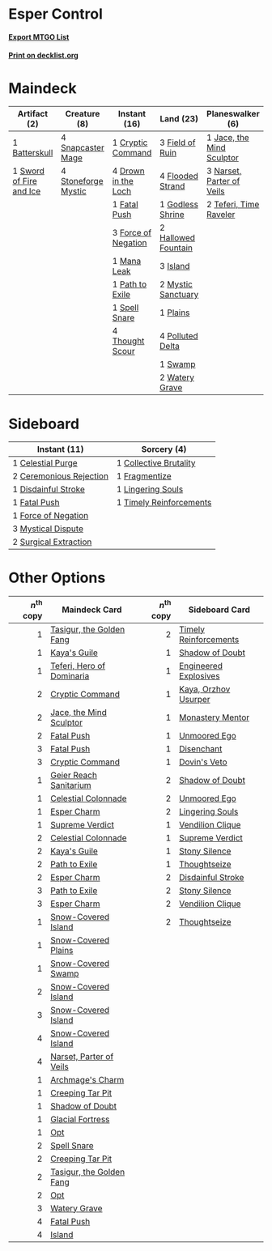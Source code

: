 # Esper Control

#### [Export MTGO List](../collection/Esper%20Control/Esper%20Control.txt)
#### [Print on decklist.org](http://decklist.org/?deckmain=1%09Batterskull%0A1%09Cryptic%20Command%0A4%09Drown%20in%20the%20Loch%0A1%09Fatal%20Push%0A3%09Field%20of%20Ruin%0A4%09Flooded%20Strand%0A3%09Force%20of%20Negation%0A1%09Godless%20Shrine%0A2%09Hallowed%20Fountain%0A2%09Inquisition%20of%20Kozilek%0A3%09Island%0A1%09Jace,%20the%20Mind%20Sculptor%0A1%09Mana%20Leak%0A2%09Mystic%20Sanctuary%0A3%09Narset,%20Parter%20of%20Veils%0A1%09Path%20to%20Exile%0A1%09Plains%0A4%09Polluted%20Delta%0A4%09Snapcaster%20Mage%0A1%09Spell%20Snare%0A4%09Stoneforge%20Mystic%0A1%09Swamp%0A1%09Sword%20of%20Fire%20and%20Ice%0A2%09Teferi,%20Time%20Raveler%0A4%09Thought%20Scour%0A3%09Thoughtseize%0A2%09Watery%20Grave&deckside=1%09Celestial%20Purge%0A2%09Ceremonious%20Rejection%0A1%09Collective%20Brutality%0A1%09Disdainful%20Stroke%0A1%09Fatal%20Push%0A1%09Force%20of%20Negation%0A1%09Fragmentize%0A1%09Lingering%20Souls%0A3%09Mystical%20Dispute%0A2%09Surgical%20Extraction%0A1%09Timely%20Reinforcements)
# Maindeck

|                                          Artifact (2)                                           |                                         Creature (8)                                         |                                         Instant (16)                                         |                                          Land (23)                                          |                                          Planeswalker (6)                                          |                                            Sorcery (5)                                            |
|-------------------------------------------------------------------------------------------------|----------------------------------------------------------------------------------------------|----------------------------------------------------------------------------------------------|---------------------------------------------------------------------------------------------|----------------------------------------------------------------------------------------------------|---------------------------------------------------------------------------------------------------|
|1 [Batterskull](http://gatherer.wizards.com/Pages/Card/Details.aspx?multiverseid=233055)         |4 [Snapcaster Mage](http://gatherer.wizards.com/Pages/Card/Details.aspx?multiverseid=227676)  |1 [Cryptic Command](http://gatherer.wizards.com/Pages/Card/Details.aspx?multiverseid=438614)  |3 [Field of Ruin](http://gatherer.wizards.com/Pages/Card/Details.aspx?multiverseid=435415)   |1 [Jace, the Mind Sculptor](http://gatherer.wizards.com/Pages/Card/Details.aspx?multiverseid=442051)|2 [Inquisition of Kozilek](http://gatherer.wizards.com/Pages/Card/Details.aspx?multiverseid=416897)|
|1 [Sword of Fire and Ice](http://gatherer.wizards.com/Pages/Card/Details.aspx?multiverseid=46429)|4 [Stoneforge Mystic](http://gatherer.wizards.com/Pages/Card/Details.aspx?multiverseid=198383)|4 [Drown in the Loch](http://gatherer.wizards.com/Pages/Card/Details.aspx?multiverseid=473150)|4 [Flooded Strand](http://gatherer.wizards.com/Pages/Card/Details.aspx?multiverseid=405098)  |3 [Narset, Parter of Veils](http://gatherer.wizards.com/Pages/Card/Details.aspx?multiverseid=460988)|3 [Thoughtseize](http://gatherer.wizards.com/Pages/Card/Details.aspx?multiverseid=438676)          |
|                                                                                                 |                                                                                              |1 [Fatal Push](http://gatherer.wizards.com/Pages/Card/Details.aspx?multiverseid=423724)       |1 [Godless Shrine](http://gatherer.wizards.com/Pages/Card/Details.aspx?multiverseid=405099)  |2 [Teferi, Time Raveler](http://gatherer.wizards.com/Pages/Card/Details.aspx?multiverseid=461148)   |                                                                                                   |
|                                                                                                 |                                                                                              |3 [Force of Negation](http://gatherer.wizards.com/Pages/Card/Details.aspx?multiverseid=464001)|2 [Hallowed Fountain](http://gatherer.wizards.com/Pages/Card/Details.aspx?multiverseid=97071)|                                                                                                    |                                                                                                   |
|                                                                                                 |                                                                                              |1 [Mana Leak](http://gatherer.wizards.com/Pages/Card/Details.aspx?multiverseid=45242)         |3 [Island](http://gatherer.wizards.com/Pages/Card/Details.aspx?multiverseid=439857)          |                                                                                                    |                                                                                                   |
|                                                                                                 |                                                                                              |1 [Path to Exile](http://gatherer.wizards.com/Pages/Card/Details.aspx?multiverseid=220511)    |2 [Mystic Sanctuary](http://gatherer.wizards.com/Pages/Card/Details.aspx?multiverseid=473209)|                                                                                                    |                                                                                                   |
|                                                                                                 |                                                                                              |1 [Spell Snare](http://gatherer.wizards.com/Pages/Card/Details.aspx?multiverseid=446100)      |1 [Plains](http://gatherer.wizards.com/Pages/Card/Details.aspx?multiverseid=439856)          |                                                                                                    |                                                                                                   |
|                                                                                                 |                                                                                              |4 [Thought Scour](http://gatherer.wizards.com/Pages/Card/Details.aspx?multiverseid=380203)    |4 [Polluted Delta](http://gatherer.wizards.com/Pages/Card/Details.aspx?multiverseid=405104)  |                                                                                                    |                                                                                                   |
|                                                                                                 |                                                                                              |                                                                                              |1 [Swamp](http://gatherer.wizards.com/Pages/Card/Details.aspx?multiverseid=439858)           |                                                                                                    |                                                                                                   |
|                                                                                                 |                                                                                              |                                                                                              |2 [Watery Grave](http://gatherer.wizards.com/Pages/Card/Details.aspx?multiverseid=405114)    |                                                                                                    |                                                                                                   |


# Sideboard

|                                           Instant (11)                                           |                                           Sorcery (4)                                            |
|--------------------------------------------------------------------------------------------------|--------------------------------------------------------------------------------------------------|
|1 [Celestial Purge](http://gatherer.wizards.com/Pages/Card/Details.aspx?multiverseid=183055)      |1 [Collective Brutality](http://gatherer.wizards.com/Pages/Card/Details.aspx?multiverseid=414380) |
|2 [Ceremonious Rejection](http://gatherer.wizards.com/Pages/Card/Details.aspx?multiverseid=417613)|1 [Fragmentize](http://gatherer.wizards.com/Pages/Card/Details.aspx?multiverseid=417587)          |
|1 [Disdainful Stroke](http://gatherer.wizards.com/Pages/Card/Details.aspx?multiverseid=420705)    |1 [Lingering Souls](http://gatherer.wizards.com/Pages/Card/Details.aspx?multiverseid=368485)      |
|1 [Fatal Push](http://gatherer.wizards.com/Pages/Card/Details.aspx?multiverseid=423724)           |1 [Timely Reinforcements](http://gatherer.wizards.com/Pages/Card/Details.aspx?multiverseid=220074)|
|1 [Force of Negation](http://gatherer.wizards.com/Pages/Card/Details.aspx?multiverseid=464001)    |                                                                                                  |
|3 [Mystical Dispute](http://gatherer.wizards.com/Pages/Card/Details.aspx?multiverseid=473020)     |                                                                                                  |
|2 [Surgical Extraction](http://gatherer.wizards.com/Pages/Card/Details.aspx?multiverseid=397706)  |                                                                                                  |


# Other Options

|*n*<sup>th</sup> copy|                                           Maindeck Card                                            |*n*<sup>th</sup> copy|                                         Sideboard Card                                         |
|--------------------:|----------------------------------------------------------------------------------------------------|--------------------:|------------------------------------------------------------------------------------------------|
|                    1|[Tasigur, the Golden Fang](http://gatherer.wizards.com/Pages/Card/Details.aspx?multiverseid=391937) |                    2|[Timely Reinforcements](http://gatherer.wizards.com/Pages/Card/Details.aspx?multiverseid=220074)|
|                    1|[Kaya's Guile](http://gatherer.wizards.com/Pages/Card/Details.aspx?multiverseid=464154)             |                    1|[Shadow of Doubt](http://gatherer.wizards.com/Pages/Card/Details.aspx?multiverseid=83827)       |
|                    1|[Teferi, Hero of Dominaria](http://gatherer.wizards.com/Pages/Card/Details.aspx?multiverseid=443095)|                    1|[Engineered Explosives](http://gatherer.wizards.com/Pages/Card/Details.aspx?multiverseid=50139) |
|                    2|[Cryptic Command](http://gatherer.wizards.com/Pages/Card/Details.aspx?multiverseid=438614)          |                    1|[Kaya, Orzhov Usurper](http://gatherer.wizards.com/Pages/Card/Details.aspx?multiverseid=460129) |
|                    2|[Jace, the Mind Sculptor](http://gatherer.wizards.com/Pages/Card/Details.aspx?multiverseid=442051)  |                    1|[Monastery Mentor](http://gatherer.wizards.com/Pages/Card/Details.aspx?multiverseid=391883)     |
|                    2|[Fatal Push](http://gatherer.wizards.com/Pages/Card/Details.aspx?multiverseid=423724)               |                    1|[Unmoored Ego](http://gatherer.wizards.com/Pages/Card/Details.aspx?multiverseid=452962)         |
|                    3|[Fatal Push](http://gatherer.wizards.com/Pages/Card/Details.aspx?multiverseid=423724)               |                    1|[Disenchant](http://gatherer.wizards.com/Pages/Card/Details.aspx?multiverseid=847)              |
|                    3|[Cryptic Command](http://gatherer.wizards.com/Pages/Card/Details.aspx?multiverseid=438614)          |                    1|[Dovin's Veto](http://gatherer.wizards.com/Pages/Card/Details.aspx?multiverseid=461120)         |
|                    1|[Geier Reach Sanitarium](http://gatherer.wizards.com/Pages/Card/Details.aspx?multiverseid=414510)   |                    2|[Shadow of Doubt](http://gatherer.wizards.com/Pages/Card/Details.aspx?multiverseid=83827)       |
|                    1|[Celestial Colonnade](http://gatherer.wizards.com/Pages/Card/Details.aspx?multiverseid=457137)      |                    2|[Unmoored Ego](http://gatherer.wizards.com/Pages/Card/Details.aspx?multiverseid=452962)         |
|                    1|[Esper Charm](http://gatherer.wizards.com/Pages/Card/Details.aspx?multiverseid=137913)              |                    2|[Lingering Souls](http://gatherer.wizards.com/Pages/Card/Details.aspx?multiverseid=368485)      |
|                    1|[Supreme Verdict](http://gatherer.wizards.com/Pages/Card/Details.aspx?multiverseid=438776)          |                    1|[Vendilion Clique](http://gatherer.wizards.com/Pages/Card/Details.aspx?multiverseid=442065)     |
|                    2|[Celestial Colonnade](http://gatherer.wizards.com/Pages/Card/Details.aspx?multiverseid=457137)      |                    1|[Supreme Verdict](http://gatherer.wizards.com/Pages/Card/Details.aspx?multiverseid=438776)      |
|                    2|[Kaya's Guile](http://gatherer.wizards.com/Pages/Card/Details.aspx?multiverseid=464154)             |                    1|[Stony Silence](http://gatherer.wizards.com/Pages/Card/Details.aspx?multiverseid=247425)        |
|                    2|[Path to Exile](http://gatherer.wizards.com/Pages/Card/Details.aspx?multiverseid=220511)            |                    1|[Thoughtseize](http://gatherer.wizards.com/Pages/Card/Details.aspx?multiverseid=438676)         |
|                    2|[Esper Charm](http://gatherer.wizards.com/Pages/Card/Details.aspx?multiverseid=137913)              |                    2|[Disdainful Stroke](http://gatherer.wizards.com/Pages/Card/Details.aspx?multiverseid=420705)    |
|                    3|[Path to Exile](http://gatherer.wizards.com/Pages/Card/Details.aspx?multiverseid=220511)            |                    2|[Stony Silence](http://gatherer.wizards.com/Pages/Card/Details.aspx?multiverseid=247425)        |
|                    3|[Esper Charm](http://gatherer.wizards.com/Pages/Card/Details.aspx?multiverseid=137913)              |                    2|[Vendilion Clique](http://gatherer.wizards.com/Pages/Card/Details.aspx?multiverseid=442065)     |
|                    1|[Snow-Covered Island](http://gatherer.wizards.com/Pages/Card/Details.aspx?multiverseid=121130)      |                    2|[Thoughtseize](http://gatherer.wizards.com/Pages/Card/Details.aspx?multiverseid=438676)         |
|                    1|[Snow-Covered Plains](http://gatherer.wizards.com/Pages/Card/Details.aspx?multiverseid=121267)      |                     |                                                                                                |
|                    1|[Snow-Covered Swamp](http://gatherer.wizards.com/Pages/Card/Details.aspx?multiverseid=121256)       |                     |                                                                                                |
|                    2|[Snow-Covered Island](http://gatherer.wizards.com/Pages/Card/Details.aspx?multiverseid=121130)      |                     |                                                                                                |
|                    3|[Snow-Covered Island](http://gatherer.wizards.com/Pages/Card/Details.aspx?multiverseid=121130)      |                     |                                                                                                |
|                    4|[Snow-Covered Island](http://gatherer.wizards.com/Pages/Card/Details.aspx?multiverseid=121130)      |                     |                                                                                                |
|                    4|[Narset, Parter of Veils](http://gatherer.wizards.com/Pages/Card/Details.aspx?multiverseid=460988)  |                     |                                                                                                |
|                    1|[Archmage's Charm](http://gatherer.wizards.com/Pages/Card/Details.aspx?multiverseid=463989)         |                     |                                                                                                |
|                    1|[Creeping Tar Pit](http://gatherer.wizards.com/Pages/Card/Details.aspx?multiverseid=457138)         |                     |                                                                                                |
|                    1|[Shadow of Doubt](http://gatherer.wizards.com/Pages/Card/Details.aspx?multiverseid=83827)           |                     |                                                                                                |
|                    1|[Glacial Fortress](http://gatherer.wizards.com/Pages/Card/Details.aspx?multiverseid=190562)         |                     |                                                                                                |
|                    1|[Opt](http://gatherer.wizards.com/Pages/Card/Details.aspx?multiverseid=442948)                      |                     |                                                                                                |
|                    2|[Spell Snare](http://gatherer.wizards.com/Pages/Card/Details.aspx?multiverseid=446100)              |                     |                                                                                                |
|                    2|[Creeping Tar Pit](http://gatherer.wizards.com/Pages/Card/Details.aspx?multiverseid=457138)         |                     |                                                                                                |
|                    2|[Tasigur, the Golden Fang](http://gatherer.wizards.com/Pages/Card/Details.aspx?multiverseid=391937) |                     |                                                                                                |
|                    2|[Opt](http://gatherer.wizards.com/Pages/Card/Details.aspx?multiverseid=442948)                      |                     |                                                                                                |
|                    3|[Watery Grave](http://gatherer.wizards.com/Pages/Card/Details.aspx?multiverseid=405114)             |                     |                                                                                                |
|                    4|[Fatal Push](http://gatherer.wizards.com/Pages/Card/Details.aspx?multiverseid=423724)               |                     |                                                                                                |
|                    4|[Island](http://gatherer.wizards.com/Pages/Card/Details.aspx?multiverseid=439857)                   |                     |                                                                                                |

